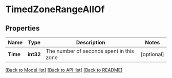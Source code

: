 # TimedZoneRangeAllOf

## Properties

Name | Type | Description | Notes
------------ | ------------- | ------------- | -------------
**Time** | **int32** | The number of seconds spent in this zone | [optional] 

[[Back to Model list]](../README.md#documentation-for-models) [[Back to API list]](../README.md#documentation-for-api-endpoints) [[Back to README]](../README.md)


